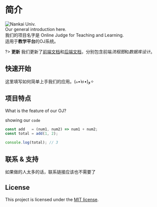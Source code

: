 # 简介
![Nankai Univ.](http://www.nankai.edu.cn/_upload/tpl/00/3f/63/template63/images/logo.png "我是爱南开的")  
Our general introduction here.  
我们的项目名字是 Online Judge for Teaching and Learning.   
适用于**教学平台**的OJ系统。

?> **更新** 我们更新了[前端文档](frontend-docs)和[后端文档](backend-docs)，分别包含前端*流程图*和*数据库设计*。

## 快速开始
这里填写如何简单上手我们的应用。(๑•̀ㅂ•́)و✧


## 项目特点
What is the feature of our OJ?  

showing our  `code`

```javascript
const add   = (num1, num2) => num1 + num2;
const total = add(1, 2);

console.log(total); // 3
```
## 联系 & 支持
如果做的人太多的话，联系链接应该也不需要了
## License
This project is licensed under the [MIT license](https://github.com/jhildenbiddle/docsify-themeable/blob/master/LICENSE).
<!-- 

[![NPM](https://img.shields.io/npm/v/docsify-themeable.svg?style=flat-square)](https://www.npmjs.com/package/docsify-themeable)
[![Codacy grade](https://img.shields.io/codacy/grade/860d40719cbd4e0f91e145b87ec7c29a.svg?style=flat-square)](https://www.codacy.com/app/jhildenbiddle/docsify-themeable?utm_source=github.com&amp;utm_medium=referral&amp;utm_content=jhildenbiddle/docsify-themeable&amp;utm_campaign=Badge_Grade)
[![License: MIT](https://img.shields.io/badge/License-MIT-yellow.svg?style=flat-square)](https://github.com/jhildenbiddle/docsify-themeable/blob/master/LICENSE)
[![Tweet](https://img.shields.io/twitter/url/http/shields.io.svg?style=social)](https://twitter.com/intent/tweet?url=https%3A%2F%2Fgithub.com%2Fjhildenbiddle%2Fdocsify-themeable&hashtags=css,docsify,developers,frontend)
<a class="github-button" href="https://github.com/jhildenbiddle/docsify-themeable" data-icon="octicon-star" data-show-count="true" aria-label="Star jhildenbiddle/docsify-themeable on GitHub">Star</a>

## Features

- **Flexible theme system based on CSS custom properties**<br>
  Theme settings are presented as a flat list of logically-named [CSS custom properties](customization). There's no need to navigate or modify complex CSS, allowing changes to be made quickly and confidently.

- **No packages to install or static files to build**<br>
  All processing is done in the browser, removing the need for CSS preprocessors and other build tools. Just link to a theme, then customize by setting [theme-related properties](customization). That's it.

- **Multiple themes available**<br>
  Use a theme as-is, or as a starting point for something completely new. All themes share the same customizable properties, making it easy mix styles from different themes.

- **Improved desktop and mobile experience**<br>
  Enhancements that are unique to docsify-themeable—along with docsify- and browser-related bug fixes—provide a more enjoyable and trouble-free experience for site authors and visitors.

  - [Extensive customization](customization)
  - [PrismJS theme compatibility](customization#prismjs)
  - [Module scale typography](customization#base)
  - [Plugin customization](customization#plugin-styles)
  - [Ready transition](options#readytransition)
  - [Responsive tables](options#responsivetables)

- **Legacy browser support (IE10+)**<br>
  Thoroughly tested and fully compatible with legacy browsers, including support for CSS custom properties (courtesy of a handy [ponyfill](https://github.com/jhildenbiddle/css-vars-ponyfill) developed specifically for docsify-themeable).

## Contact & Support

- Create a [GitHub issue](https://github.com/jhildenbiddle/docsify-themeable/issues) for bug reports, feature requests, or questions
- Follow [@jhildenbiddle](https://twitter.com/jhildenbiddle) for announcements
- Add a ⭐️ [star on GitHub](https://github.com/jhildenbiddle/docsify-themeable) or ❤️ [tweet](https://twitter.com/intent/tweet?url=https%3A%2F%2Fgithub.com%2Fjhildenbiddle%2Fdocsify-themeable&hashtags=css,developers,frontend,javascript) to support the project!

## License

This project is licensed under the [MIT license](https://github.com/jhildenbiddle/docsify-themeable/blob/master/LICENSE).

Copyright (c) John Hildenbiddle ([@jhildenbiddle](https://twitter.com/jhildenbiddle))
-->
<!-- GitHub Buttons -->
<script async defer src="https://buttons.github.io/buttons.js"></script> 